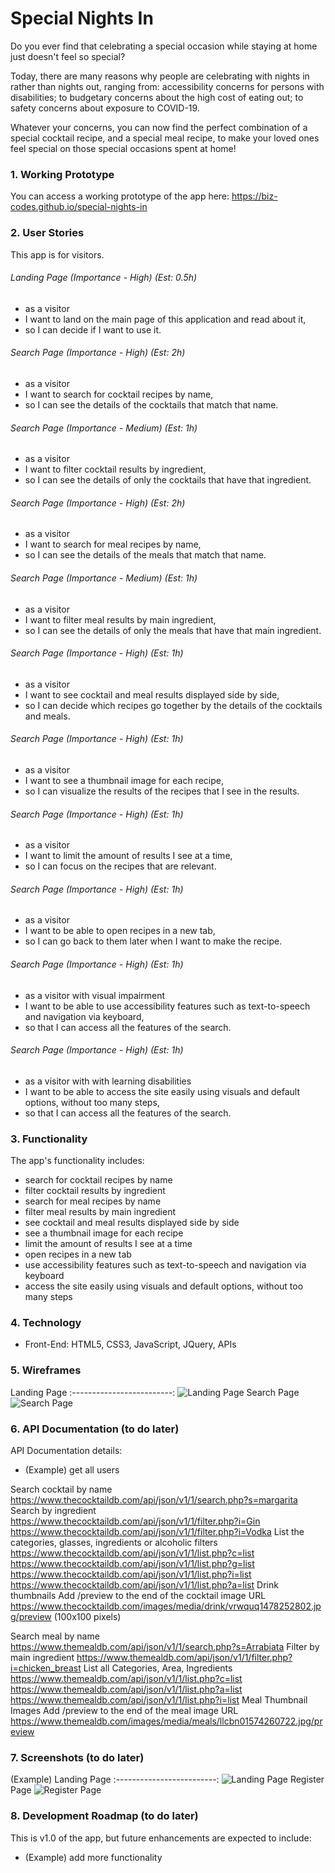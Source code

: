 
# Special Nights In 
Do you ever find that celebrating a special occasion while staying at home just doesn't feel so special? 

Today, there are many reasons why people are celebrating with nights in rather than nights out, ranging from: accessibility concerns for persons with disabilities; to budgetary concerns about the high cost of eating out; to safety concerns about exposure to COVID-19. 

Whatever your concerns, you can now find the perfect combination of a special cocktail recipe, and a special meal recipe, to make your loved ones feel special on those special occasions spent at home!


### 1. Working Prototype 
You can access a working prototype of the app here: https://biz-codes.github.io/special-nights-in



### 2. User Stories
This app is for visitors.

###### Landing Page (Importance - High) (Est: 0.5h)
* as a visitor
* I want to land on the main page of this application and read about it,
* so I can decide if I want to use it.

###### Search Page (Importance - High) (Est: 2h)
* as a visitor
* I want to search for cocktail recipes by name,
* so I can see the details of the cocktails that match that name.

###### Search Page (Importance - Medium) (Est: 1h)
* as a visitor
* I want to filter cocktail results by ingredient,
* so I can see the details of only the cocktails that have that ingredient.

###### Search Page (Importance - High) (Est: 2h)
* as a visitor
* I want to search for meal recipes by name,
* so I can see the details of the meals that match that name.

###### Search Page (Importance - Medium) (Est: 1h)
* as a visitor
* I want to filter meal results by main ingredient,
* so I can see the details of only the meals that have that main ingredient.

###### Search Page (Importance - High) (Est: 1h)
* as a visitor
* I want to see cocktail and meal results displayed side by side,
* so I can decide which recipes go together by the details of the cocktails and meals.

###### Search Page (Importance - High) (Est: 1h)
* as a visitor
* I want to see a thumbnail image for each recipe,
* so I can visualize the results of the recipes that I see in the results.

###### Search Page (Importance - High) (Est: 1h)
* as a visitor
* I want to limit the amount of results I see at a time,
* so I can focus on the recipes that are relevant.

###### Search Page (Importance - High) (Est: 1h)
* as a visitor
* I want to be able to open recipes in a new tab,
* so I can go back to them later when I want to make the recipe.

###### Search Page (Importance - High) (Est: 1h)
* as a visitor with visual impairment
* I want to be able to use accessibility features such as text-to-speech and navigation via keyboard,
* so that I can access all the features of the search.

###### Search Page (Importance - High) (Est: 1h)
* as a visitor with with learning disabilities
* I want to be able to access the site easily using visuals and default options, without too many steps, 
* so that I can access all the features of the search.


### 3. Functionality
The app's functionality includes:
* search for cocktail recipes by name
* filter cocktail results by ingredient
* search for meal recipes by name
* filter meal results by main ingredient
* see cocktail and meal results displayed side by side
* see a thumbnail image for each recipe
* limit the amount of results I see at a time
* open recipes in a new tab
* use accessibility features such as text-to-speech and navigation via keyboard
* access the site easily using visuals and default options, without too many steps




### 4. Technology 
* Front-End: HTML5, CSS3, JavaScript, JQuery, APIs


### 5. Wireframes 
Landing Page
:-------------------------:
![Landing Page](/github-images/wireframes/landing-page.jpg)
Search Page
![Search Page](/github-images/wireframes/search-page.jpg)



### 6. API Documentation (to do later)
API Documentation details:
* (Example) get all users


Search cocktail by name
https://www.thecocktaildb.com/api/json/v1/1/search.php?s=margarita
Search by ingredient
https://www.thecocktaildb.com/api/json/v1/1/filter.php?i=Gin
https://www.thecocktaildb.com/api/json/v1/1/filter.php?i=Vodka
List the categories, glasses, ingredients or alcoholic filters
https://www.thecocktaildb.com/api/json/v1/1/list.php?c=list
https://www.thecocktaildb.com/api/json/v1/1/list.php?g=list
https://www.thecocktaildb.com/api/json/v1/1/list.php?i=list
https://www.thecocktaildb.com/api/json/v1/1/list.php?a=list
Drink thumbnails
Add /preview to the end of the cocktail image URL
https://www.thecocktaildb.com/images/media/drink/vrwquq1478252802.jpg/preview (100x100 pixels)

Search meal by name
https://www.themealdb.com/api/json/v1/1/search.php?s=Arrabiata
Filter by main ingredient
https://www.themealdb.com/api/json/v1/1/filter.php?i=chicken_breast
List all Categories, Area, Ingredients
https://www.themealdb.com/api/json/v1/1/list.php?c=list
https://www.themealdb.com/api/json/v1/1/list.php?a=list
https://www.themealdb.com/api/json/v1/1/list.php?i=list
Meal Thumbnail Images
Add /preview to the end of the meal image URL
https://www.themealdb.com/images/media/meals/llcbn01574260722.jpg/preview


### 7. Screenshots (to do later)
(Example) Landing Page
:-------------------------:
![Landing Page](/github-images/screenshots/landing-page-screenshot.png)
Register Page
![Register Page](/github-images/screenshots/register-page-screenshot.png)



### 8. Development Roadmap (to do later)
This is v1.0 of the app, but future enhancements are expected to include:
* (Example) add more functionality


